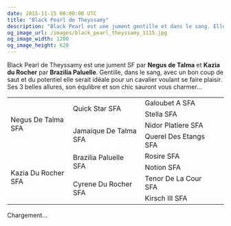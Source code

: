 ```yaml
---
date: 2015-11-15 00:00:00 UTC
title: "Black Pearl de Theyssamy"
description: "Black Pearl est une jument gentille et dans le sang. Elle dispose d'un bon équilibre et de trois belles allures."
og_image_url: /images/black_pearl_theyssamy_1115.jpg
og_image_width: 1200
og_image_height: 628
---
```


Black Pearl de Theyssamy est une jument SF par **Negus de Talma** et **Kazia du Rocher** par **Brazilia Paluelle**.
Gentille, dans le sang, avec un bon coup de saut et du potentiel elle serait idéale pour un cavalier voulant se faire plaisir. Ses 3 belles allures, son équlibre et son chic sauront vous charmer...

<table class="genealogie">
	<tr>
		<td rowspan="4" class="c-cell">Negus De Talma SFA</td>
		<td rowspan="2" class="c-cell">Quick Star SFA</td>
		<td class="c-cell">Galoubet A SFA</td>
	</tr>
	<tr>
		<td class="c-cell">Stella SFA</td>
		<td></td>
		<td></td>
	</tr>
	<tr>
		<td rowspan="2" class="c-cell">Jamaique De Talma SFA</td>
		<td class="c-cell">Nidor Platiere SFA</td>
		<td></td>
	</tr>
	<tr>
		<td class="c-cell">Querel Des Etangs SFA</td>
		<td></td>
		<td></td>
	</tr>
	<tr>
		<td rowspan="4" class="c-cell">Kazia Du Rocher SFA</td>
		<td rowspan="2" class="c-cell">Brazilia Paluelle SFA</td>
		<td class="c-cell">Rosire SFA</td>
	</tr>
	<tr>
		<td class="c-cell">Notion SFA</td>
		<td></td>
		<td></td>
	</tr>
	<tr>
		<td rowspan="2" class="c-cell">Cyrene Du Rocher SFA</td>
		<td class="c-cell">Tenor De La Cour SFA</td>
		<td></td>
	</tr>
	<tr>
		<td class="c-cell">Kirsch III SFA</td>
		<td></td>
		<td></td>
	</tr>
</table>

<div class="lazyYT" data-youtube-id="1sHt3rbdWL0" data-ratio="16:9">Chargement...</div>
